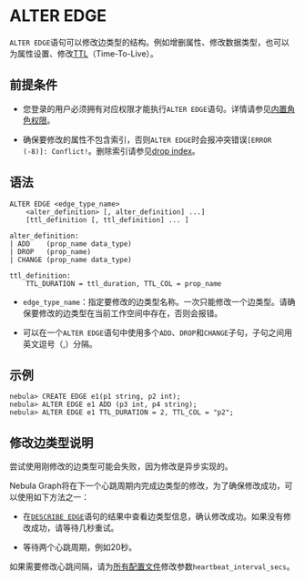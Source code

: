 # ALTER EDGE

`ALTER EDGE`语句可以修改边类型的结构。例如增删属性、修改数据类型，也可以为属性设置、修改[TTL](../8.clauses-and-options/ttl-options.md)（Time-To-Live）。

## 前提条件

- 您登录的用户必须拥有对应权限才能执行`ALTER EDGE`语句。详情请参见[内置角色权限](../../7.data-security/1.authentication/3.role-list.md)。

- 确保要修改的属性不包含索引，否则`ALTER EDGE`时会报冲突错误`[ERROR (-8)]: Conflict!`。删除索引请参见[drop index](../14.native-index-statements/6.drop-native-index.md)。

## 语法

```ngql
ALTER EDGE <edge_type_name>
    <alter_definition> [, alter_definition] ...]
    [ttl_definition [, ttl_definition] ... ]

alter_definition:
| ADD    (prop_name data_type)
| DROP   (prop_name)
| CHANGE (prop_name data_type)

ttl_definition:
    TTL_DURATION = ttl_duration, TTL_COL = prop_name
```

- `edge_type_name`：指定要修改的边类型名称。一次只能修改一个边类型。请确保要修改的边类型在当前工作空间中存在，否则会报错。

- 可以在一个`ALTER EDGE`语句中使用多个`ADD`、`DROP`和`CHANGE`子句，子句之间用英文逗号（,）分隔。

## 示例

```ngql
nebula> CREATE EDGE e1(p1 string, p2 int);
nebula> ALTER EDGE e1 ADD (p3 int, p4 string);
nebula> ALTER EDGE e1 TTL_DURATION = 2, TTL_COL = "p2";
```

## 修改边类型说明

尝试使用刚修改的边类型可能会失败，因为修改是异步实现的。

Nebula Graph将在下一个心跳周期内完成边类型的修改，为了确保修改成功，可以使用如下方法之一：

- 在[`DESCRIBE EDGE`](5.describe-edge.md)语句的结果中查看边类型信息，确认修改成功。如果没有修改成功，请等待几秒重试。

- 等待两个心跳周期，例如20秒。

如果需要修改心跳间隔，请为[所有配置文件](../../5.configurations-and-logs/1.configurations/1.configurations.md)修改参数`heartbeat_interval_secs`。